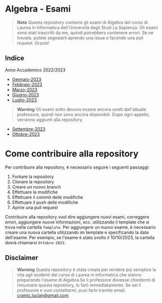 # Algebra - Esami
>**Note**
>Questa repository contiene gli esami di Algebra del corso di Laurea in Informatica dell'Università degli Studi La Sapienza. Gli esami sono stati trascritti da me, quindi potrebbero contenere errori. Se ne trovate, potete segnalarli aprendo una issue o facendo una pull request. Grazie!

## Indice
Anno Accademico 2022/2023
- [Gennaio-2023](https://github.com/struggling-student/Algebra/blob/main/Gennaio-2023/main.pdf)
- [Febbraio-2023](https://github.com/struggling-student/Algebra/blob/main/Febbraio-2023/main.pdf)
- [Marzo-2023](https://github.com/struggling-student/Algebra/blob/main/Marzo-2023/main.pdf)
- [Giugno-2023](https://github.com/struggling-student/Algebra/blob/main/Giugno-2023/main.pdf)
- [Luglio-2023](https://github.com/struggling-student/Algebra/blob/main/Luglio-2023/main.pdf)
>**Warning**
> Gli esami sotto devono essere ancora svolti dall'attuale professore, quindi non sono ancora disponibili. Dopo ogni appello, verranno aggiunti alla repository.
- [Settembre-2023]()
- [Ottobre-2023]()

# Come contribuire alla repository 
Per contribuire alla repository, è necessario seguire i seguenti passaggi:
1. Forkare la repository
2. Clonare la repository
3. Creare un nuovo branch
4. Effettuare le modifiche
5. Effettuare il commit delle modifiche
6. Effettuare il push delle modifiche
7. Aprire una pull request

Contribuire alla repository vuol dire aggiungere nuovi esami, correggere errori, aggiungere nuove informazioni, ecc. utilizzando il template che si trova nella cartella `Template`. Per aggiungere un nuovo esame, è necessario creare una nuova cartella utilizzando im template e specificando la data dell'esame. Per esempio, se l'esame è stato svolto il 10/10/2023, la cartella dovrà chiamarsi `Ottobre-2023`.

## Disclaimer
>**Warning**
>Questa repository è stata creata per rendere più semplice la vita agli studenti del corso di Laurea in Informatica che stanno preparando l'esame di Algebra.Se il professore dovesse chiedermi di rimuovere questa repository, lo farò immediatamente. Se sei il professore e vuoi contattarmi, puoi farlo tramite email: crainic.lucian@gmail.com.